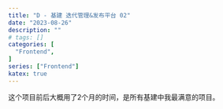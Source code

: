 ```yaml
---
title: "D - 基建 迭代管理&发布平台 02"
date: "2023-08-26"
description: ""
# tags: []
categories: [
  "Frontend",
]
series: ["Frontend"]
katex: true
---
```



这个项目前后大概用了2个月的时间，是所有基建中我最满意的项目。

<!-- more -->
